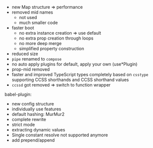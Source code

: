 -   new Map structure => performance
-   removed mid names
    -   not used
    -   much smaller code
-   faster boot
    -   no extra instance creation => use default
    -   no extra prop creation through loops
    -   no more deep merge
    -   simplified property construction
-   reduced size
-   `pipe` renamed to `compose`
-   no auto apply plugins for default, apply your own (use\*Plugin)
-   prop-mid removed
-   faster and improved TypeScript types completely based on `csstype` supporting CCSS shorthands and CCSS shorthand values
-   `ccssd` got removed => switch to function wrapper

babel-plugin:

-   new config structure
-   individually use features
-   default hashing: MurMur2
-   complete rewrite
-   strict mode
-   extracting dynamic values
-   Single constant resolve not supported anymore
-   add prepend/append
